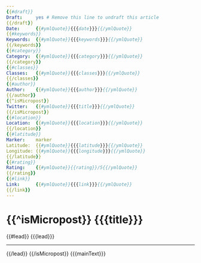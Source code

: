 ```yaml
---
{{#draft}}
Draft:     yes # Remove this line to undraft this article
{{/draft}}
Date:      {{#ymlQuote}}{{{date}}}{{/ymlQuote}}
{{#keywords}}
Keywords:  {{#ymlQuote}}{{{keywords}}}{{/ymlQuote}}
{{/keywords}}
{{#category}}
Category:  {{#ymlQuote}}{{{category}}}{{/ymlQuote}}
{{/category}}
{{#classes}}
Classes:   {{#ymlQuote}}{{{classes}}}{{/ymlQuote}}
{{/classes}}
{{#author}}
Author:    {{#ymlQuote}}{{{author}}}{{/ymlQuote}}
{{/author}}
{{^isMicropost}}
Twitter:   {{#ymlQuote}}{{{title}}}{{/ymlQuote}}
{{/isMicropost}}
{{#location}}
Location:  {{#ymlQuote}}{{{location}}}{{/ymlQuote}}
{{/location}}
{{#latitude}}
Marker:    marker
Latitude:  {{#ymlQuote}}{{{latitude}}}{{/ymlQuote}}
Longitude: {{#ymlQuote}}{{{longitude}}}{{/ymlQuote}}
{{/latitude}}
{{#rating}}
Rating:    {{#ymlQuote}}{{rating}}/5{{/ymlQuote}}
{{/rating}}
{{#link}}
Link:      {{#ymlQuote}}{{{link}}}{{/ymlQuote}}
{{/link}}
---
```


{{^isMicropost}}
{{{title}}}
=========

{{#lead}}
{{{lead}}}

***

{{/lead}}
{{/isMicropost}}
{{{mainText}}}
